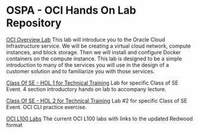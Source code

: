 # OSPA - OCI Hands On Lab Repository


[OCI Overview Lab](https://github.com/oracle/learning-library/tree/master/ospa-library/oci/oci-overview)
This lab will introduce you to the Oracle Cloud Infrastructure service.  We will be creating a virtual cloud network, compute instances, and block storage.  Then we will install and configure Docker containers on the compute instance.   This lab is designed to be a simple introduction to many of the services you will use in the design of a customer solution and to familiarize you with those services.

[Class Of SE - HOL 1 for Technical Training](https://github.com/oracle/learning-library/tree/master/ospa-library/oci/Class-Of-HOL-01)
Lab for specific Class of SE Event.  4 section introductory hands on lab to accompany lecture.

[Class Of SE - HOL 2 for Technical Training](https://github.com/oracle/learning-library/tree/master/ospa-library/oci/Class-Of-HOL-02)
Lab #2 for specific Class of SE Event.  OCI CLI practice exercise.

[OCI L100 Labs](https://github.com/oracle/learning-library/tree/master/ospa-library/oci/L100-LAB)
The current OCI L100 labs with links to the updated Redwood format